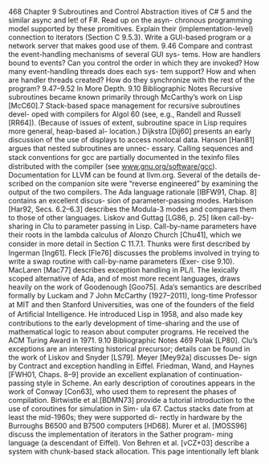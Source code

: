 468
Chapter 9 Subroutines and Control Abstraction
itives of C# 5 and the similar async and let! of F#. Read up on the asyn-
chronous programming model supported by these promitives. Explain their
(implementation-level) connection to iterators (Section C 9.5.3). Write a
GUI-based program or a network server that makes good use of them.
9.46 Compare and contrast the event-handling mechanisms of several GUI sys-
tems. How are handlers bound to events? Can you control the order in
which they are invoked? How many event-handling threads does each sys-
tem support? How and when are handler threads created? How do they
synchronize with the rest of the program?
9.47–9.52 In More Depth.
9.10
Bibliographic Notes
Recursive subroutines became known primarily through McCarthy’s work on
Lisp [McC60].7 Stack-based space management for recursive subroutines devel-
oped with compilers for Algol 60 (see, e.g., Randell and Russell [RR64]). (Because
of issues of extent, subroutine space in Lisp requires more general, heap-based al-
location.) Dijkstra [Dij60] presents an early discussion of the use of displays to
access nonlocal data. Hanson [Han81] argues that nested subroutines are unnec-
essary.
Calling sequences and stack conventions for gcc are partially documented in
the texinfo ﬁles distributed with the compiler (see www.gnu.org/software/gcc).
Documentation for LLVM can be found at llvm.org. Several of the details de-
scribed on the companion site were “reverse engineered” by examining the output
of the two compilers.
The Ada language rationale [IBFW91, Chap. 8] contains an excellent discus-
sion of parameter-passing modes.
Harbison [Har92, Secs. 6.2–6.3] describes
the Modula-3 modes and compares them to those of other languages. Liskov
and Guttag [LG86, p. 25] liken call-by-sharing in Clu to parameter passing in
Lisp. Call-by-name parameters have their roots in the lambda calculus of Alonzo
Church [Chu41], which we consider in more detail in Section C 11.7.1. Thunks
were ﬁrst described by Ingerman [Ing61]. Fleck [Fle76] discusses the problems
involved in trying to write a swap routine with call-by-name parameters (Exer-
cise 9.10).
MacLaren [Mac77] describes exception handling in PL/I. The lexically scoped
alternative of Ada, and of most more recent languages, draws heavily on the work
of Goodenough [Goo75]. Ada’s semantics are described formally by Luckam and
7
John McCarthy (1927–2011), long-time Professor at MIT and then Stanford Universities, was
one of the founders of the ﬁeld of Artiﬁcial Intelligence. He introduced Lisp in 1958, and also
made key contributions to the early development of time-sharing and the use of mathematical
logic to reason about computer programs. He received the ACM Turing Award in 1971.
9.10 Bibliographic Notes
469
Polak [LP80]. Clu’s exceptions are an interesting historical precursor; details can
be found in the work of Liskov and Snyder [LS79]. Meyer [Mey92a] discusses De-
sign by Contract and exception handling in Eiffel. Friedman, Wand, and Haynes
[FWH01, Chaps. 8–9] provide an excellent explanation of continuation-passing
style in Scheme.
An early description of coroutines appears in the work of Conway [Con63],
who used them to represent the phases of compilation. Birtwistle et al.[BDMN73]
provide a tutorial introduction to the use of coroutines for simulation in Sim-
ula 67. Cactus stacks date from at least the mid-1960s; they were supported di-
rectly in hardware by the Burroughs B6500 and B7500 computers [HD68]. Murer
et al. [MOSS96] discuss the implementation of iterators in the Sather program-
ming language (a descendant of Eiffel). Von Behren et al. [vCZ+03] describe a
system with chunk-based stack allocation.
This page intentionally left blank

